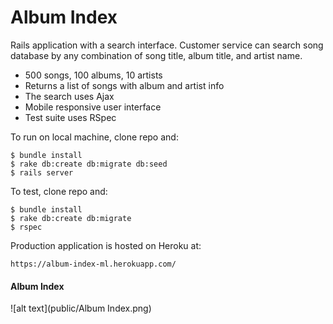 # Album Index

Rails application with a search interface. Customer service can search song database by any combination of song title, album title, and artist name.

* 500 songs, 100 albums, 10 artists
* Returns a list of songs with album and artist info
* The search uses Ajax
* Mobile responsive user interface
* Test suite uses RSpec

To run on local machine, clone repo and:


```
$ bundle install
$ rake db:create db:migrate db:seed
$ rails server
```

To test, clone repo and:
```
$ bundle install
$ rake db:create db:migrate
$ rspec
```

Production application is hosted on Heroku at:

`https://album-index-ml.herokuapp.com/`

#### Album Index
![alt text](public/Album Index.png)
